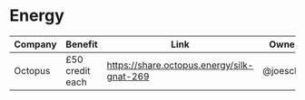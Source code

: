 
# Energy

| Company | Benefit | Link | Owner | Used? |
| ------- | ------- | ---- | ----- | ----- |
| Octopus | £50 credit each | https://share.octopus.energy/silk-gnat-269 | @joescho |  |
